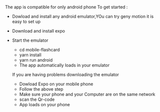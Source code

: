  The app is compatible for only android phone
To get started :
  * Dowload and install any android emulator,YOu can try geny motion it is easy to set up
  * Download  and install expo 
  * Start the emulator
    * cd mobile-flashcard
    * yarn install
    * yarn run android
    * The app automatically loads in your emulator
    
    If you are having problems downloading the emulator 
      * Dowload Expo on your mobile phone
      * Follow the above step
      * Make sure your phone and your Computer are on the same network
      * scan the Qr-code
      * App loads on your phone